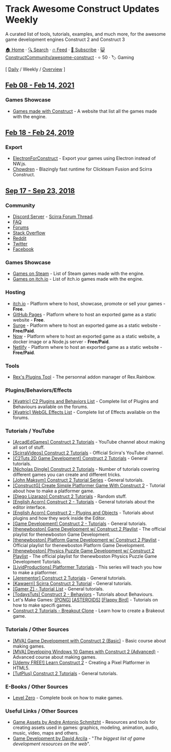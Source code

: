 # Track Awesome Construct Updates Weekly

A curated list of tools, tutorials, examples, and much more, for the awesome game development engines Construct 2 and Construct 3

[🏠 Home](/README.md) · [🔍 Search](https://test.trackawesomelist.com/search/) · [🔥 Feed](https://test.trackawesomelist.com/ConstructCommunity/awesome-construct/week/rss.xml) · [📮 Subscribe](https://trackawesomelist.us17.list-manage.com/subscribe?u=d2f0117aa829c83a63ec63c2f&id=36a103854c) · [😺 ConstructCommunity/awesome-construct](https://github.com/ConstructCommunity/awesome-construct) · ⭐ 50 · 🏷️ Gaming

[ [Daily](/content/ConstructCommunity/awesome-construct/README.md) / Weekly / [Overview](/content/ConstructCommunity/awesome-construct/readme/README.md) ]

## [Feb 08 - Feb 14, 2021](/content/2021/6/README.md)

### Games Showcase

*   [Games made with Construct](https://www.madewithconstruct.com/) - A website that list all the games made with the engine.

## [Feb 18 - Feb 24, 2019](/content/2019/7/README.md)

### Export

*   [ElectronForConstruct](https://electronforconstruct.armaldio.xyz) - Export your games using Electron instead of NW\.js.
*   [Chowdren](http://mp2.dk/chowdren/) - Blazingly fast runtime for Clickteam Fusion and Scirra Construct.

## [Sep 17 - Sep 23, 2018](/content/2018/38/README.md)

### Community

*   [Discord Server](https://discord.gg/8RJBHbX) - [Scirra Forum Thread](https://www.construct.net/forum/construct-2/general-discussion-17/there-is-a-construct-2-discord-117214).
*   [FAQ](https://www.construct.net/forum/construct-2/how-do-i-18/how-do-i-frequently-asked-ques-41236)
*   [Forums](https://www.construct.net/forum)
*   [Stack Overflow](http://stackoverflow.com/questions/tagged/construct-2)
*   [Reddit](https://www.reddit.com/r/construct/)
*   [Twitter](https://twitter.com/constructteam)
*   [Facebook](https://www.facebook.com/ConstructTeam/)

### Games Showcase

*   [Games on Steam](http://steamcommunity.com/sharedfiles/filedetails/?id=103535227) - List of Steam games made with the engine.
*   [Games on itch.io](https://itch.io/games/tag-construct-2) - List of itch.io games made with the engine.

### Hosting

*   [itch.io](http://www.itch.io) - Platform where to host, showcase, promote or sell your games - **Free**.
*   [GitHub Pages](http://pages.github.com) - Platform where to host an exported game as a static website - **Free**.
*   [Surge](https://surge.sh/) - Platform where to host an exported game as a static website - **Free/Paid**.
*   [Now](https://zeit.co/now) - Platform where to host an exported game as a static website, a docker image or a Node.js server - **Free/Paid**.
*   [Netlify](https://www.netlify.com/) - Platform where to host an exported game as a static website - **Free/Paid**.

### Tools

*   [Rex's Plugins Tool](https://rexrainbow.github.io/C2RexDoc/c2rexplugins.weebly.com/index.html) - The personnal addon manager of Rex.Rainbow.

### Plugins/Behaviors/Effects

*   [\[Kyatric\] C2 Plugins and Behaviors List](https://www.construct.net/forum/extending-construct-2/addons-29/c2-plugins-and-behaviors-list-42712) - Complete list of Plugins and Behaviours available on the forums.
*   [\[Kyatric\] WebGL Effects List](https://www.construct.net/forum/extending-construct-2/effects-31/webgl-effects-list-51897) - Complete list of Effects available on the forums.

### Tutorials / YouTube

*   [\[ArcadEdGames\] Construct 2 Tutorials](https://www.youtube.com/playlist?list=PLmyh0_jcCzcoPTgHkm4CJSw_sdK5lPSb_) - YouTube channel about making all sort of stuff.
*   [\[ScirraVideos\] Construct 2 Tutorials](https://www.youtube.com/user/ScirraVideos/playlists) - Official Scirra's YouTube channel.
*   [\[C2Tuts 2D Game Development\] Construct 2 Tutorials](https://www.youtube.com/playlist?list=PLGdBDrsyOPm9XGiq1w_8DvbEQbHmkn7fx) - General tutorials.
*   [\[Nicholas Dingle\] Construct 2 Tutorials](https://www.youtube.com/playlist?list=PLsJBMeqEdtggBJBiuX8bnF10ewHjdE20e) - Number of tutorials covering different games you can create and different tricks.
*   [\[John Maksym\] Construct 2 Tutorial Series](https://www.youtube.com/playlist?list=PLq6aUvz66jtfnuyOKnPXO5dZly6CB8naA) - General tutorials.
*   [\[ConstructG\] Create Simple Platformer Game With Construct 2](https://www.youtube.com/playlist?list=PLxwakQrJudt_NQlMp6oVuBdB-WIDKgoQ3) - Tutorial about how to make a platformer game.
*   [\[Diego Lizarazo\] Construct 2 Tutorials](https://www.youtube.com/user/kanedarkon/videos?view=0\&flow=grid\&sort=da) - Random stuff.
*   [\[English Acorn\] Construct 2 - Tutorials](https://www.youtube.com/playlist?list=PLusL6SZZRaWr4zqm6GrQHmOuShwtypRJ5) - General tutorials about the editor interface.
*   [\[English Acorn\] Construct 2 - Plugins and Objects](https://www.youtube.com/playlist?list=PLusL6SZZRaWqP6UmVPs9Ml8BRo2t-wvnT) - Tutorials about plugins and how they work inside the Editor.
*   [\[Game Development\] Construct 2 - Tutorials](https://www.youtube.com/channel/UCCR955dujboBxEN2VJlZwJw/playlists) - General tutorials.
*   [\[thenewboston\] Game Development w/ Construct 2 Playlist](https://www.youtube.com/playlist?list=PL6gx4Cwl9DGAfHxsK6bji7trLS-N0nKF-) - The official playlist for thenewboston Game Development.
*   [\[thenewboston\] Platform Game Development w/ Construct 2 Playlist](https://www.youtube.com/playlist?list=PL6gx4Cwl9DGAp287UuTE0-K7Ty-b8rGAX) - Official playlist for thenewboston Platform Game Development.
*   [\[thenewboston\] Physics Puzzle Game Development w/ Construct 2 Playlist](https://www.youtube.com/playlist?list=PL6gx4Cwl9DGDexNbWi0uPBP6buduUZO3Q) - The official playlist for thenewboston Physics Puzzle Game Development Tutorials.
*   [\[LividProductions\] Platformer Tutorials](https://www.youtube.com/playlist?list=PLz66pfeeD4TcPN9kO7JlqiITpgi_WWgn7) - This series will teach you how to make a platformer.
*   [\[Jerementor\] Construct 2 Tutorials](https://www.youtube.com/channel/UCQkYeiHm9URZsa7nugUg1lw/playlists) - General tutorials.
*   [\[Kawaerri\] Scirra Construct 2 Tutorial](https://www.youtube.com/playlist?list=PLdn9X5UVD8H1dEcWVjYU9E5fbpPGjZnQv) - General tutorials.
*   [\[Gamer Z\] - Tutorial List](https://www.youtube.com/channel/UCXIcG5r9W_Iw6dui35g9oLQ/playlists) - General tutorials.
*   [\[TodaysTuts\] Construct 2 - Behaviors](https://www.youtube.com/playlist?list=PLO3K3VFvlU6B1InGyrx7Iz7w_MDizWlXK) - Tutorials about Behaviours.
*   Let's Make Games: [\[PONG\]](https://www.youtube.com/watch?v=cvItNHEMB80) [\[ASTEROIDS\]](https://www.youtube.com/watch?v=nYULTk2BpKY) [\[Flappy Bird\]](https://www.youtube.com/watch?v=eBccn1qMB_U) - Tutorials on how to make specifi games.
*   [Construct 2 Tutorials - Breakout Clone](https://www.youtube.com/playlist?list=PL59F92017DA9887DB) - Learn how to create a Brakeout game.

### Tutorials / Other Sources

*   [\[MVA\] Game Development with Construct 2 (Basic)](https://mva.microsoft.com/en-US/training-courses/game-development-with-construct-2-8355) - Basic course about making games.
*   [\[MVA\] Developing Windows 10 Games with Construct 2 (Advanced)](https://mva.microsoft.com/en-US/training-courses/developing-windows-10-games-with-construct-2-16335) - Advanced course about making games.
*   [\[Udemy FREE!\] Learn Construct 2](https://www.udemy.com/learn-construct-2-creating-a-pixel-platformer-in-html5/) - Creating a Pixel Platformer in HTML5.
*   [\[TutPlus\] Construct 2 Tutorials](https://gamedevelopment.tutsplus.com/categories/construct-2) - General tutorials.

### E-Books / Other Sources

*   [Level Zero](https://www.construct.net/blogs/construct-official-blog-1/level-zero-free-construct-2-book-853) - Complete book on how to make games.

### Useful Links / Other Sources

*   [Game Assets by Andre Antonio Schmitzht](https://game-assets.zeef.com/andre.antonio.schmitz) - Resources and tools for creating assets used in games: graphics, modeling, animation, audio, music, video, maps and others.
*   [Game Development by David Arcila](https://game-development.zeef.com/david.arcila) - "*The biggest list of game development resources on the web*".